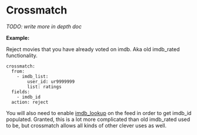 # Crossmatch

*TODO: write more in depth doc*

**Example:**

Reject movies that you have already voted on imdb. Aka old imdb_rated functionality.

```
crossmatch:
  from:
    - imdb_list:
        user_id: ur9999999
        list: ratings
  fields:
    - imdb_id
  action: reject
```

You will also need to enable [imdb_lookup](/Plugins/imdb_lookup) on the feed in order to get imdb_id populated. Granted, this is a lot more complicated than old imdb_rated used to be, but crossmatch allows all kinds of other clever uses as well.